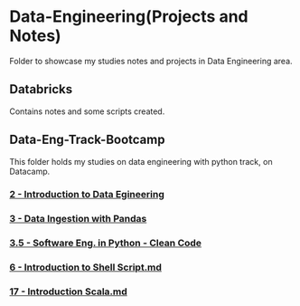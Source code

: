 # Data-Engineering(Projects and Notes)
Folder to showcase my studies notes and projects in Data Engineering area.

## Databricks  
Contains notes and some scripts created.  

## Data-Eng-Track-Bootcamp  
This folder holds my studies on data engineering with python track, on Datacamp.
### [2 - Introduction to Data Egineering](https://github.com/cassiobolba/Data-Engineering/blob/master/Data-Eng-Track-Bootcamp/2%20-%20Introduction%20to%20Data%20Egineering.md)
### [3 - Data Ingestion with Pandas](https://github.com/cassiobolba/Python/blob/master/Python-Datacamp/3%20-%20Data%20Ingestion%20with%20Pandas.md)  
### [3.5 - Software Eng. in Python - Clean Code](https://github.com/cassiobolba/Python/blob/master/Python-Datacamp/3.5%20-%20Software%20Eng.%20in%20Python%20-%20Clean%20Code.md)  
### [6 - Introduction to Shell Script.md](https://github.com/cassiobolba/Data-Engineering/blob/master/Data-Eng-Track-Bootcamp/6%20-%20Introduction%20to%20Shell%20Script.md)
### [17 - Introduction Scala.md](https://github.com/cassiobolba/Data-Engineering/blob/master/Data-Eng-Track-Bootcamp/17%20-%20Introduction%20to%20Scala.md)


